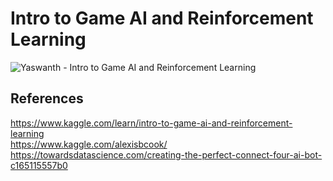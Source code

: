 # Intro to Game AI and Reinforcement Learning

![Yaswanth - Intro to Game AI and Reinforcement Learning](https://user-images.githubusercontent.com/30667531/115620090-5a727780-a2ba-11eb-86e2-13ffe0204061.png)

## References

https://www.kaggle.com/learn/intro-to-game-ai-and-reinforcement-learning <br />
https://www.kaggle.com/alexisbcook/ <br />
https://towardsdatascience.com/creating-the-perfect-connect-four-ai-bot-c165115557b0
